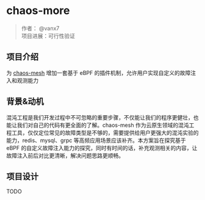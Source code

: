 # chaos-more

> 作者： @vanx7   
> 项目进展：可行性验证

## 项目介绍
为 [chaos-mesh](https://github.com/chaos-mesh/chaos-mesh) 增加一套基于 eBPF 的插件机制，允许用户实现自定义的故障注入和观测能力

## 背景&动机
混沌工程是我们开发过程中不可忽略的重要步骤，不仅能让我们的程序更健壮，也能让我们对自己的代码有更全面的了解。chaos-mesh 作为云原生领域的混沌工程工具，仅仅定位常见的故障类型是不够的，需要提供给用户更强大的混沌实验的能力，redis、mysql、grpc 等高频应用场景应该补齐。本方案旨在探究基于 eBPF 的自定义故障注入能力的探究，同时有时间的话，补充观测相关的内容，让故障注入前后对比更清晰，解决问题思路更顺畅。

## 项目设计
TODO
